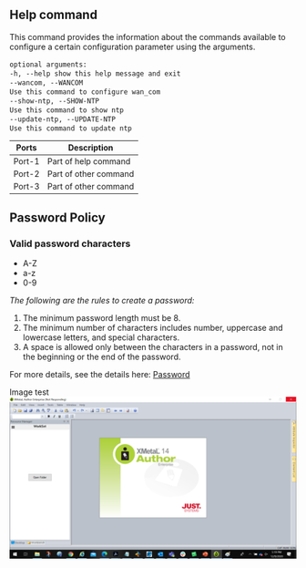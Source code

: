## Help command

This command provides the information about the commands available to configure a certain configuration parameter using the
arguments.

```
optional arguments:
-h, --help show this help message and exit
--wancom, --WANCOM
Use this command to configure wan_com
--show-ntp, --SHOW-NTP
Use this command to show ntp
--update-ntp, --UPDATE-NTP
Use this command to update ntp
```

|Ports|Description|
|-----|-----------|
|Port-1| Part of help command|
|Port-2| Part of other command|
|Port-3| Part of other command|

## Password Policy

### Valid password characters

- A-Z
- a-z
- 0-9

_The following are the rules to create a password:_

1. The minimum password length must be 8.
1. The minimum number of characters includes number, uppercase and lowercase letters, and special characters.
1. A space is allowed only between the characters in a password, not in the beginning or the end of the password.

For more details, see the details here: [Password](http://google.com)

Image test
![Xmetal](https://github.com/Shweta-Verma-82/docscodeapi-1/blob/main/Image%201.png)

